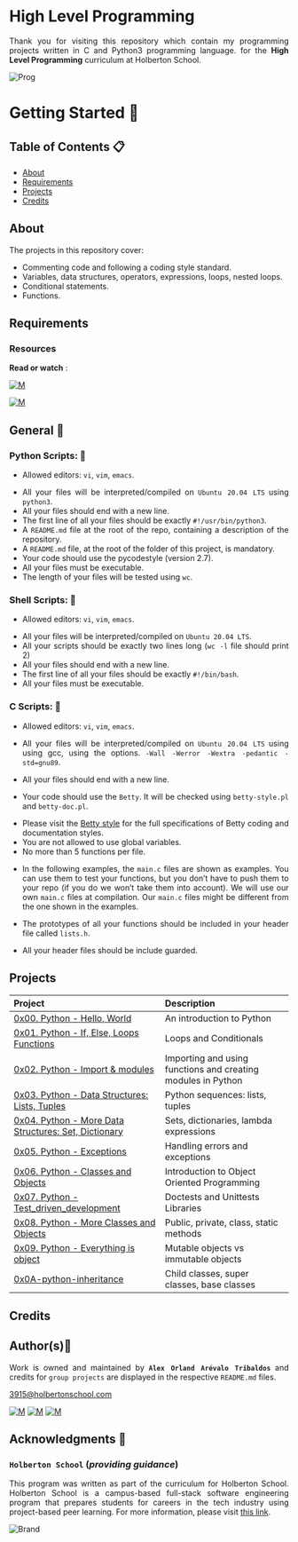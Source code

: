 # High Level Programming
<div style="text-align: justify">

Thank you for visiting this repository which contain my programming projects written in C and Python3 programming language. for the
**High Level Programming** curriculum at Holberton School.

![Prog](http://content.timesjobs.com/img/75447920/Master.jpg)
	
# Getting Started :running:	
<div style="text-align: justify">
	
## Table of Contents :clipboard:
* [About](#about)
* [Requirements](#requirements)
* [Projects](#projects)
* [Credits](#credits)

	
## About
The projects in this repository cover:
- Commenting code and following a coding style standard.
- Variables, data structures, operators, expressions, loops, nested loops.
- Conditional statements.
- Functions.

	
## Requirements 

### Resources

**Read or watch** :

[![M](https://upload.wikimedia.org/wikipedia/commons/thumb/2/2f/Google_2015_logo.svg/80px-Google_2015_logo.svg.png)](https://www.google.com/search?q=programing+in+python&hl=es&ei=bUHBYY7XBrCNwbkP15C0qAk&oq=programing+in+py&gs_lcp=Cgdnd3Mtd2l6EAEYADIFCAAQgAQyBggAEBYQHjIGCAAQFhAeMgYIABAWEB4yBggAEBYQHjIGCAAQFhAeMgYIABAWEB4yBggAEBYQHjIGCAAQFhAeMgYIABAWEB46BwgAEEcQsAM6BwgAELADEENKBAhBGABKBAhGGABQhBdYjxxg4C1oAnACeACAAbUBiAGsApIBAzAuMpgBAKABAcgBCsABAQ&sclient=gws-wiz)

[![M](https://upload.wikimedia.org/wikipedia/commons/thumb/e/e1/Logo_of_YouTube_%282015-2017%29.svg/70px-Logo_of_YouTube_%282015-2017%29.svg.png)](https://www.youtube.com/results?search_query=programing+python)

	
## General :page_with_curl:
<div style="text-align: justify">
	
### Python Scripts: :pushpin:
		
* Allowed editors: `vi`, `vim`, `emacs`. </div>
<div style="text-align: justify">

* All your files will be interpreted/compiled on `Ubuntu 20.04 LTS` using `python3`.
* All your files should end with a new line.
* The first line of all your files should be exactly `#!/usr/bin/python3`.
* A `README.md` file at the root of the repo, containing a description of the repository.
* A `README.md` file, at the root of the folder of this project, is mandatory.
* Your code should use the pycodestyle (version 2.7).
* All your files must be executable.
* The length of your files will be tested using `wc`.
	
### Shell Scripts: :pushpin:
	
* Allowed editors: `vi`, `vim`, `emacs`. </div>
<div style="text-align: justify">
	
* All your files will be interpreted/compiled on `Ubuntu 20.04 LTS`.
* All your scripts should be exactly two lines long (`wc -l` file should print 2)
* All your files should end with a new line.
* The first line of all your files should be exactly `#!/bin/bash`.
* All your files must be executable.
	
### C Scripts: :pushpin:
		
* Allowed editors: `vi`, `vim`, `emacs`. </div>
<div style="text-align: justify">

* All your files will be interpreted/compiled on `Ubuntu 20.04 LTS` using using gcc, using the options.
	`-Wall -Werror -Wextra -pedantic -std=gnu89`. </div>
	* All your files should end with a new line.
	* Your code should use the `Betty`. 
	It will be checked using `betty-style.pl` and `betty-doc.pl`.</div>
	
		* Please visit the [Betty style](https://github.com/holbertonschool/Betty/wiki) for the full specifications of Betty coding and documentation styles.
		* You are not allowed to use global variables.
		* No more than 5 functions per file.
	<div style="text-align: justify">
		
	* In the following examples, the `main.c` files are shown as examples. You can use them to test your functions, but you don’t have to push them to your repo (if you do we won’t take them into account). We will use our own `main.c` files at compilation. Our `main.c` files might be different from the one shown in the examples.
		
	* The prototypes of all your functions should be included in your header file called `lists.h`.
	* All your header files should be include guarded.

	
## Projects 

| Project | Description |
| :--- | :--- |
| [0x00. Python - Hello, World](./0x00-python-hello_world) | An introduction to Python  |
| [0x01. Python - If, Else, Loops Functions](./0x01-python-if_else_loops_functions) | Loops and Conditionals  |
| [0x02. Python - Import & modules](./0x02-python-import_modules) | Importing and using functions and creating modules in Python  |
| [0x03. Python - Data Structures: Lists, Tuples](./0x03-python-data_structures) | Python sequences: lists, tuples  |
| [0x04. Python - More Data Structures: Set, Dictionary](./0x04-python-more_data_structures) | Sets, dictionaries, lambda expressions |
| [0x05. Python - Exceptions](./0x05-python-exceptions) | Handling errors and exceptions |
| [0x06. Python - Classes and Objects](./0x06-python-classes) | Introduction to Object Oriented Programming |
| [0x07. Python - Test_driven_development](./0x07-python-test_driven_development) | Doctests and Unittests Libraries |
| [0x08. Python - More Classes and Objects](./0x08-python-more_classes) | Public, private, class, static methods |
| [0x09. Python - Everything is object](./0x09-python-everything_is_object) | Mutable objects vs immutable objects |
| [0x0A-python-inheritance](./0x0A-python-inheritance) | Child classes, super classes, base classes |

## Credits

## Author(s):blue_book:

Work is owned and maintained by 
	**`Alex Orland Arévalo Tribaldos`**  and credits for `group projects` are displayed in the respective `README.md` files.

<3915@holbertonschool.com>
	
[![M](https://upload.wikimedia.org/wikipedia/commons/thumb/9/91/Octicons-mark-github.svg/25px-Octicons-mark-github.svg.png)](https://github.com/Alexoat76)
[![M](https://upload.wikimedia.org/wikipedia/fr/thumb/c/c8/Twitter_Bird.svg/25px-Twitter_Bird.svg.png)](https://twitter.com/aoarevalot)
[![M](https://upload.wikimedia.org/wikipedia/commons/thumb/c/ca/LinkedIn_logo_initials.png/25px-LinkedIn_logo_initials.png)](https://www.linkedin.com/in/Alexoat76/)


## Acknowledgments :mega: 

### **`Holberton School`** (*providing guidance*)
	
This program was written as part of the curriculum for Holberton School.
Holberton School is a campus-based full-stack software engineering program
that prepares students for careers in the tech industry using project-based
peer learning. For more information,  please visit [this link](https://www.holbertonschool.com/).

![Brand](https://assets.website-files.com/6105315644a26f77912a1ada/610540e8b4cd6969794fe673_Holberton_School_logo-04-04.svg)

